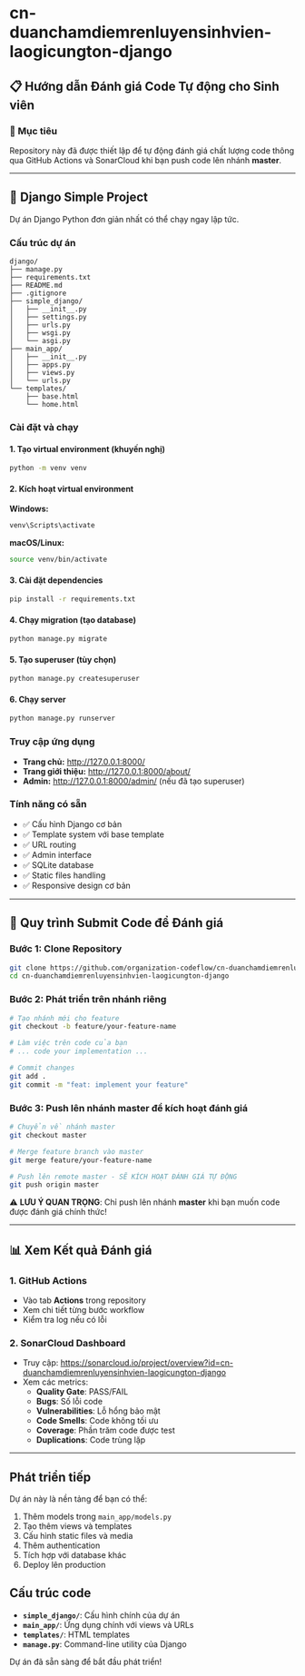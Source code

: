 # cn-duanchamdiemrenluyensinhvien-laogicungton-django

## 📋 Hướng dẫn Đánh giá Code Tự động cho Sinh viên

### 🎯 Mục tiêu
Repository này đã được thiết lập để tự động đánh giá chất lượng code thông qua GitHub Actions và SonarCloud khi bạn push code lên nhánh **master**.

---

## 🚀 Django Simple Project

Dự án Django Python đơn giản nhất có thể chạy ngay lập tức.

### Cấu trúc dự án

```
django/
├── manage.py
├── requirements.txt
├── README.md
├── .gitignore
├── simple_django/
│   ├── __init__.py
│   ├── settings.py
│   ├── urls.py
│   ├── wsgi.py
│   └── asgi.py
├── main_app/
│   ├── __init__.py
│   ├── apps.py
│   ├── views.py
│   └── urls.py
└── templates/
    ├── base.html
    └── home.html
```

### Cài đặt và chạy

#### 1. Tạo virtual environment (khuyến nghị)

```bash
python -m venv venv
```

#### 2. Kích hoạt virtual environment

**Windows:**
```bash
venv\Scripts\activate
```

**macOS/Linux:**
```bash
source venv/bin/activate
```

#### 3. Cài đặt dependencies

```bash
pip install -r requirements.txt
```

#### 4. Chạy migration (tạo database)

```bash
python manage.py migrate
```

#### 5. Tạo superuser (tùy chọn)

```bash
python manage.py createsuperuser
```

#### 6. Chạy server

```bash
python manage.py runserver
```

### Truy cập ứng dụng

- **Trang chủ:** http://127.0.0.1:8000/
- **Trang giới thiệu:** http://127.0.0.1:8000/about/
- **Admin:** http://127.0.0.1:8000/admin/ (nếu đã tạo superuser)

### Tính năng có sẵn

- ✅ Cấu hình Django cơ bản
- ✅ Template system với base template
- ✅ URL routing
- ✅ Admin interface
- ✅ SQLite database
- ✅ Static files handling
- ✅ Responsive design cơ bản

---

## 🚀 Quy trình Submit Code để Đánh giá

### Bước 1: Clone Repository
```bash
git clone https://github.com/organization-codeflow/cn-duanchamdiemrenluyensinhvien-laogicungton-django.git
cd cn-duanchamdiemrenluyensinhvien-laogicungton-django
```

### Bước 2: Phát triển trên nhánh riêng
```bash
# Tạo nhánh mới cho feature
git checkout -b feature/your-feature-name

# Làm việc trên code của bạn
# ... code your implementation ...

# Commit changes
git add .
git commit -m "feat: implement your feature"
```

### Bước 3: Push lên nhánh master để kích hoạt đánh giá
```bash
# Chuyển về nhánh master
git checkout master

# Merge feature branch vào master
git merge feature/your-feature-name

# Push lên remote master - SẼ KÍCH HOẠT ĐÁNH GIÁ TỰ ĐỘNG
git push origin master
```

⚠️ **LƯU Ý QUAN TRỌNG**: Chỉ push lên nhánh **master** khi bạn muốn code được đánh giá chính thức!

---

## 📊 Xem Kết quả Đánh giá

### 1. GitHub Actions
- Vào tab **Actions** trong repository
- Xem chi tiết từng bước workflow
- Kiểm tra log nếu có lỗi

### 2. SonarCloud Dashboard
- Truy cập: https://sonarcloud.io/project/overview?id=cn-duanchamdiemrenluyensinhvien-laogicungton-django
- Xem các metrics:
  - **Quality Gate**: PASS/FAIL
  - **Bugs**: Số lỗi code
  - **Vulnerabilities**: Lỗ hổng bảo mật
  - **Code Smells**: Code không tối ưu
  - **Coverage**: Phần trăm code được test
  - **Duplications**: Code trùng lặp

---

## Phát triển tiếp

Dự án này là nền tảng để bạn có thể:

1. Thêm models trong `main_app/models.py`
2. Tạo thêm views và templates
3. Cấu hình static files và media
4. Thêm authentication
5. Tích hợp với database khác
6. Deploy lên production

## Cấu trúc code

- **`simple_django/`**: Cấu hình chính của dự án
- **`main_app/`**: Ứng dụng chính với views và URLs
- **`templates/`**: HTML templates
- **`manage.py`**: Command-line utility của Django

Dự án đã sẵn sàng để bắt đầu phát triển!
